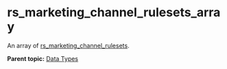 # rs_marketing_channel_rulesets_array

An array of [rs_marketing_channel_rulesets](r_rs_marketing_channel_rulesets.md#).

**Parent topic:** [Data Types](../data_types/c_datatypes.md)

